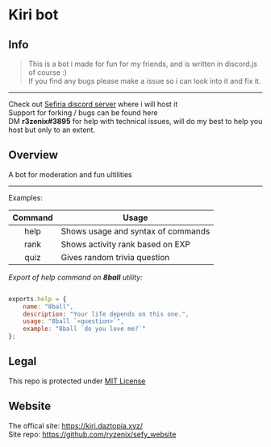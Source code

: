 # Kiri bot

## Info
>This is a bot i made for fun for my friends, and is written in discord.js of course :)  
>If you find any bugs please make a issue so i can look into it and fix it.  

***

Check out [Sefiria discord server](https://discord.gg/D6rWrvS "Sefiria community") where i will host it  
Support for forking / bugs can be found here  
DM **r3zenix#3895** for help with technical issues, will do my best to help you host but only to an extent.

## Overview
A bot for moderation and fun ultilities  

***
  
Examples:  

|**Command**| **Usage**                            |
|:---------:|--------------------------------------|
|help       |Shows usage and syntax of commands    |
|rank       |Shows activity rank based on EXP      |
|quiz       |Gives random trivia question          |  
  
*Export of help command on **8ball** utility:*  
  
```js

exports.help = {
	name: "8ball",
	description: "Your life depends on this one.",
	usage: "8ball `<question>`",
	example: "8ball `do you love me?`"
};

```

## Legal
This repo is protected under [MIT License](https://github.com/ryzenix/sefybotdiscord/blob/master/LICENSE)  

## Website
The offical site: https://kiri.daztopia.xyz/  
Site repo: https://github.com/ryzenix/sefy_website  